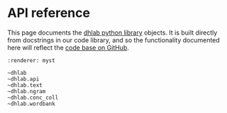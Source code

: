 # API reference

This page documents the [dhlab python library](https://pypi.org/project/dhlab/) objects.
It is built directly from docstrings in our code library, and so the functionality documented here will reflect the [code base on GitHub](https://github.com/NationalLibraryOfNorway/DHLAB).


```{autodoc2-summary}
:renderer: myst

~dhlab
~dhlab.api
~dhlab.text
~dhlab.ngram
~dhlab.conc_coll
~dhlab.wordbank

```
